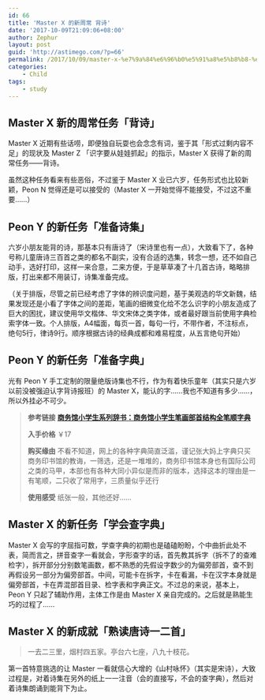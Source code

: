 ```yaml
---
id: 66
title: 'Master X 的新周常 背诗'
date: '2017-10-09T21:09:06+08:00'
author: Zephur
layout: post
guid: 'http://astimego.com/?p=66'
permalink: /2017/10/09/master-x-%e7%9a%84%e6%96%b0%e5%91%a8%e5%b8%b8-%e8%83%8c%e8%af%97/
categories:
    - Child
tags:
    - study
---
```


## Master X 新的周常任务「背诗」

Master X 近期有些话唠，即便独自玩耍也会念念有词，鉴于其「形式过剩内容不足」的现状及 Master Z 「识字要从娃娃抓起」的指示，Master X 获得了新的周常任务——背诗。

虽然这种任务看来有些恶俗，不过鉴于 Master X 业已六岁，任务形式也比较新颖，Peon N 觉得还是可以接受的（Master X 一开始觉得不能接受，不过这不重要……）

## Peon Y 的新任务「准备诗集」

六岁小朋友能背的诗，那基本只有唐诗了（宋诗里也有一点），大致看下了，各种号称儿童唐诗三百首之类的都名不副实，没有合适的选集，转念一想，还不如自己动手，选好打印，这样一来合意，二来方便，于是草草凑了十几首古诗，略略排版，打出来都不用装订，诗集准备完成。

（关于排版，尽管之前已经考虑了字体的辨识度问题，基于美观选的华文新魏，结果发现还是小看了字体之间的差距，笔画的细微变化给不怎么识字的小朋友造成了巨大的困扰，建议使用华文楷体、华文宋体之类字体，或者最好跟当前使用字典检索字体一致。个人排版，A4幅面，每页一首，每句一行，不带作者，不注标点，绝句5行，律诗9行。顺序根据古诗的经典成都和难易程度，从五言绝句开始）

## Peon Y 的新任务「准备字典」

光有 Peon Y 手工定制的限量绝版诗集也不行，作为有着快乐童年（其实只是六岁以前没被强迫认字背诗报班）的 Master X，能认的字……我也不知道有多少……，所以外挂必不可少。

> **参考链接** [**商务馆小学生系列辞书：商务馆小学生笔画部首结构全笔顺字典**](https://item.jd.com/11186504.html)
> 
> **入手价格** ￥17
> 
> **购买缘由** 不看不知道，网上的各种字典简直泛滥，谨记张大妈上字典只买商务印书馆的教诲，一筛选，还是一堆堆的，商务印书馆本身也有国际公司之类的马甲，本部也有各种大同小异似是而非的版本，选择这本的理由是一有笔顺，二只收了常用字，三质量似乎还行
> 
> **使用感受** 纸张一般，其他还好……

## Master X 的新任务「学会查字典」

Master X 会写的字屈指可数，学查字典的初期也是磕磕盼盼，个中曲折此处不表，简而言之，拼音查字一看就会，字形查字的话，首先教其拆字（拆不了的查难检字），拆开部分分别数笔画数，都不熟悉的先假设字数少的为偏旁部首，查不到再假设另一部分为偏旁部首。中间，可能卡在拆字，卡在看漏，卡在汉字本身就是偏旁部首，卡在弄混部首目录、检字表和字典正文。不过总的来说，基本上，Peon Y 只起了辅助作用，主体工作是由 Master X 亲自完成的。之后就是熟能生巧的过程了……

## Master X 的新成就「熟读唐诗一二首」

> 一去二三里，烟村四五家。亭台六七座，八九十枝花。

第一首特意挑选的让 Master 一看就信心大增的《山村咏怀》（其实是宋诗），大致过程是，对着诗集在另外的纸上一一注音（会的直接写，不会的查字典），然后对着诗集朗诵到能背下为止。